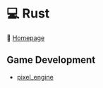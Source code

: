 # :computer: Rust

:link: [Homepage](https://www.rust-lang.org/)

## Game Development

- [pixel_engine](https://lib.rs/crates/pixel_engine)
